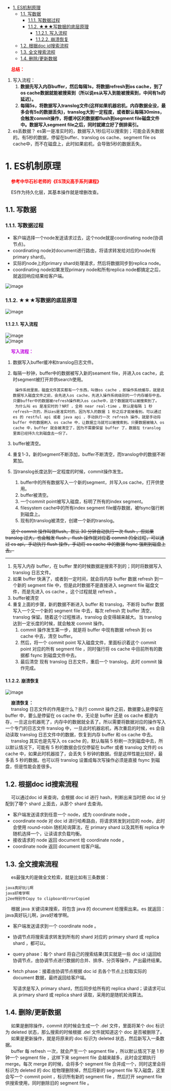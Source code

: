 
<!-- TOC -->

- [1. ES机制原理](#1-es机制原理)
    - [1.1. 写数据](#11-写数据)
        - [1.1.1. 写数据过程](#111-写数据过程)
        - [1.1.2. ★★★写数据的底层原理](#112-★★★写数据的底层原理)
            - [1.1.2.1. 写入流程](#1121-写入流程)
            - [1.1.2.2. 崩溃恢复](#1122-崩溃恢复)
    - [1.2. 根据doc id搜索流程](#12-根据doc-id搜索流程)
    - [1.3. 全文搜索流程](#13-全文搜索流程)
    - [1.4. 删除/更新数据](#14-删除更新数据)

<!-- /TOC -->

&emsp; **<font color = "red">总结：</font>**  
1. 写入流程：  
    1. **数据先写入内存buffer，然后每隔1s，将数据refresh到os cache，到了os cache数据就能被搜索到（所以说es从写入到能被搜索到，中间有1s的延迟）。**    
    2. **每隔5s，将数据写入translog文件(这样如果机器宕机，内存数据全没，最多会有5s的数据丢失)，translog大到一定程度，或者默认每隔30mins，会触发commit操作，将缓冲区的数据都flush到segment file磁盘文件中。数据写入segment file之后，同时就建立好了倒排索引。**  
3. es丢数据？ es第一是准实时的，数据写入1秒后可以搜索到；可能会丢失数据的。有5秒的数据，停留在buffer、translog os cache、segment file os cache中，而不在磁盘上，此时如果宕机，会导致5秒的数据丢失。  

# 1. ES机制原理
&emsp; **<font color = "red">参考中华石衫老师的《ES顶尖高手系列课程》</font>**  

<!--

Elasticsearch Lucene 数据写入原理
https://www.jianshu.com/p/9689fe39a791
http://blog.itpub.net/31545820/viewspace-2656265/
https://blog.csdn.net/jiaojiao521765146514/article/details/83753215
&emsp; 搜索分为两个过程：  

1. 写数据：当向索引中保存文档时，默认情况下，es会保存两份内容，一份是_source中的数据，另一份则是通过分词、排序等一系列过程生成的倒排索引文件，倒排索引中保存了词项和文档之间的对应关系。  
2. 搜索数据：搜索时，当es接收到用户的搜索请求之后，就会去倒排索引中查询，通过的倒排索引中维护的倒排记录表找到关键词对应的文档集合，然后对文档进行评分、排序、高亮等处理，处理完成后返回文档。  


-->

&emsp; ES作为持久化层，其基本操作就是增删改查。  

## 1.1. 写数据  
### 1.1.1. 写数据过程  
* 客户端选择一个node发送请求过去，这个node就是coordinating node(协调节点)。  
* coordinating node对document进行路由，将请求转发给对应的node(有primary shard)。  
* 实际的node上的primary shard处理请求，然后将数据同步到replica node。  
* coordinating node如果发现primary node和所有replica node都搞定之后，就返回响应结果给客户端。  

![image](http://182.92.69.8:8081/img/ES/es-80.png)  

### 1.1.2. ★★★写数据的底层原理
![image](http://182.92.69.8:8081/img/ES/es-84.png)  

#### 1.1.2.1. 写入流程
![image](http://182.92.69.8:8081/img/ES/es-81.png)  
![image](http://182.92.69.8:8081/img/ES/es-85.png)  


&emsp; **<font color = "clime">写入流程：</font>**  
1. 数据写入buffer缓冲和translog日志文件。  
2. 每隔一秒钟，buffer中的数据被写入新的seament file，并进入os cache，此时segment被打开并供search使用。 

        操作系统里面，磁盘文件其实都有一个东西，叫做os cache ，即操作系统缓存，就是说数据写入磁盘文件之前，会先进入os cache，先进入操作系统级别的一个内存缓存中去。只要buffer中的数据被refresh操作刷入os cache中，这个数据就可以被搜索到了。  
        为什么叫 es 是准实时的？NRT ，全称 near real-time 。默认是每隔 1 秒refresh一次的，所以es是准实时的，因为写入的数据 1 秒之后才能被看到。可以通过 es 的 restful api 或者 java api ，手动执行一次 refresh 操作，就是手动将 buffer 中的数据刷入 os cache 中，让数据立马就可以被搜索到。只要数据被输入 os cache 中，buffer 就会被清空了，因为不需要保留 buffer 了，数据在 translog 里面已经持久化到磁盘去一份了。  

3. buffer被清空。
4. 重复1-3，新的segment不断添加，buffer不断清空，而translog中的数据不断累加。  
5. 当translog长度达到一定程度的时候，commit操作发生。  
	1. buffer中的所有数据写入一个新的segment，并写入os cache，打开供使用。  
	2. buffer被清空。
	3. 一个commit point被写入磁盘，标明了所有的index segment。
	4. filesystem cache中的所有index segment file缓存数据，被fsync强行刷到磁盘上。  
	4. 现有的translog被清空，创建一个新的translog。  

&emsp; ~~这个 commit 操作叫做flush。默认 30 分钟自动执行一次 flush ，但如果 translog 过大，也会触发 flush 。flush 操作就对应着 commit 的全过程，可以通过 es api，手动执行 flush 操作，手动将 os cache 中的数据 fsync 强刷到磁盘上去。~~  

---------


1. 先写入内存 buffer，在 buffer 里的时候数据是搜索不到的；同时将数据写入 translog 日志文件。  
2. 如果 buffer 快满了，或者到一定时间，就会将内存 buffer 数据 refresh 到一个新的 segment file 中，但是此时数据不是直接进入 segment file 磁盘文件，而是先进入 os cache 。这个过程就是 refresh 。  
3. buffer被清空
4. 重复上面的步骤，新的数据不断进入 buffer 和 translog，不断将 buffer 数据写入一个又一个新的 segment file 中去，每次 refresh 完 buffer 清空，translog 保留。随着这个过程推进，translog 会变得越来越大。当 translog 达到一定长度的时候，就会触发 commit 操作。  
    1. commit 操作发生第一步，就是将 buffer 中现有数据 refresh 到 os cache 中去，清空 buffer。  
    2. 然后，将一个 commit point 写入磁盘文件，里面标识着这个 commit point 对应的所有 segment file ，同时强行将 os cache 中目前所有的数据都 fsync 到磁盘文件中去。  
    3. 最后清空 现有 translog 日志文件，重启一个 translog，此时 commit 操作完成。  



#### 1.1.2.2. 崩溃恢复
![image](http://182.92.69.8:8081/img/ES/es-86.png)  

&emsp; **崩溃恢复：**  
&emsp; translog 日志文件的作用是什么？执行 commit 操作之前，数据要么是停留在 buffer 中，要么是停留在 os cache 中，无论是 buffer 还是 os cache 都是内存，一旦这台机器死了，内存中的数据就全丢了。所以需要将数据对应的操作写入一个专门的日志文件 translog 中，一旦此时机器宕机，再次重启的时候，es 会自动读取 translog 日志文件中的数据，恢复到内存 buffer 和 os cache 中去。  
&emsp; translog 其实也是先写入 os cache 的，默认每隔 5 秒刷一次到磁盘中去，所以默认情况下，可能有 5 秒的数据会仅仅停留在 buffer 或者 translog 文件的 os cache 中，如果此时机器挂了，会丢失 5 秒钟的数据。但是这样性能比较好，最多丢 5 秒的数据。也可以将 translog 设置成每次写操作必须是直接 fsync 到磁盘，但是性能会差很多。  



## 1.2. 根据doc id搜索流程  
&emsp; 可以通过doc id 来查询，会根据 doc id 进行 hash，判断出来当时把 doc id 分配到了哪个 shard 上面去，从那个 shard 去查询。  

* 客户端发送请求到任意一个 node，成为 coordinate node 。  
* coordinate node 对 doc id 进行哈希路由，将请求转发到对应的 node，此时会使用 round-robin 随机轮询算法，在 primary shard 以及其所有 replica 中随机选择一个，让读请求负载均衡。  
* 接收请求的 node 返回 document 给 coordinate node 。  
* coordinate node 返回 document 给客户端。  

## 1.3. 全文搜索流程  
&emsp; es最强大的是做全文检索，就是比如有三条数据：

    java真好玩儿啊
    java好难学啊
    j2ee特别牛Copy to clipboardErrorCopied

&emsp; 根据 java 关键词来搜索，将包含 java 的 document 给搜索出来。es 就返回：java真好玩儿啊，java好难学啊。  

* 客户端发送请求到一个 coordinate node 。  
* 协调节点将搜索请求转发到所有的 shard 对应的 primary shard 或 replica shard ，都可以。  
* query phase：每个 shard 将自己的搜索结果(其实就是一些 doc id )返回给协调节点，由协调节点进行数据的合并、排序、分页等操作，产出最终结果。  
* fetch phase：接着由协调节点根据 doc id 去各个节点上拉取实际的 document 数据，最终返回给客户端。  


    写请求是写入 primary shard，然后同步给所有的 replica shard；读请求可以从 primary shard 或 replica shard 读取，采用的是随机轮询算法。

## 1.4. 删除/更新数据  
&emsp; 如果是删除操作，commit 的时候会生成一个 .del 文件，里面将某个 doc 标识为 deleted 状态，那么搜索的时候根据 .del 文件就知道这个 doc 是否被删除了。  
&emsp; 如果是更新操作，就是将原来的 doc 标识为 deleted 状态，然后新写入一条数据。  
&emsp; buffer 每 refresh 一次，就会产生一个 segment file ，所以默认情况下是 1 秒钟一个 segment file ，这样下来 segment file 会越来越多，此时会定期执行 merge。每次 merge 的时候，会将多个 segment file 合并成一个，同时这里会将标识为 deleted 的 doc 给物理删除掉，然后将新的 segment file 写入磁盘，这里会写一个 commit point ，标识所有新的 segment file ，然后打开 segment file 供搜索使用，同时删除旧的 segment file 。  

<!-- 
    ES内部是如何运行的？
    主分片和副本分片是如何同步的？
    创建索引的流程是什么样的？
    ES 如何将索引数据分配到不同的分片上的？以及这些索引数据是如何存储的？
    为什么说 ES 是近实时搜索引擎而文档的 CRUD (创建-读取-更新-删除) 操作是实时的？
    以及 Elasticsearch 是怎样保证更新被持久化在断电时也不丢失数据？

 1.1. 写索引原理  
&emsp; 下图描述了 3 个节点的集群，共拥有 12 个分片，其中有 4 个主分片(S0、S1、S2、S3)和 8 个副本分片(R0、R1、R2、R3)，每个主分片对应两个副本分片，节点 1 是主节点(Master 节点)负责整个集群的状态。  
![image](http://182.92.69.8:8081/img/ES/es-10.png)  
&emsp; 写索引是只能写在主分片上，然后同步到副本分片。这里有四个主分片，一条数据 ES 是根据什么规则写到特定分片上的呢？
这条索引数据为什么被写到 S0 上而不写到 S1 或 S2 上？那条数据为什么又被写到 S3 上而不写到 S0 上了？  
&emsp; 实际上，这个过程是根据下面这个公式决定的：  

    shard = hash(routing) % number_of_primary_shards  

&emsp; Routing 是一个可变值，默认是文档的 _id ，也可以设置成一个自定义的值。Routing 通过 Hash 函数生成一个数字，然后这个数字再除以 number_of_primary_shards (主分片的数量)后得到余数。这个在 0 到 number_of_primary_shards-1 之间的余数，就是所寻求的文档所在分片的位置。  
&emsp; 这就解释了为什么要在创建索引的时候就确定好主分片的数量并且永远不会改变这个数量：因为如果数量变化了，那么所有之前路由的值都会无效，文档也再也找不到了。  
&emsp; 由于在ES集群中每个节点通过上面的计算公式都知道集群中的文档的存放位置，所以每个节点都有处理读写请求的能力。
在一个写请求被发送到某个节点后，该节点即为前面说过的协调节点，协调节点会根据路由公式计算出需要写到哪个分片上，再将请求转发到该分片的主分片节点上。   
![image](http://182.92.69.8:8081/img/ES/es-11.png)  
&emsp; 假如此时数据通过路由计算公式取余后得到的值是 shard=hash(routing)%4=0。  
&emsp; 则具体流程如下：  

* 客户端向 ES1 节点(协调节点)发送写请求，通过路由计算公式得到值为 0，则当前数据应被写到主分片 S0 上。  
* ES1 节点将请求转发到 S0 主分片所在的节点 ES3，ES3 接受请求并写入到磁盘。  
* 并发将数据复制到两个副本分片 R0 上，其中通过乐观并发控制数据的冲突。一旦所有的副本分片都报告成功，则节点 ES3 将向协调节点报告成功，协调节点向客户端报告成功。  

 **1.2. 存储原理**  
&emsp; 上面介绍了在 ES 内部索引的写处理流程，这个流程是在 ES 的内存中执行的，数据被分配到特定的分片和副本上之后，最终是存储到磁盘上的，这样在断电的时候就不会丢失数据。  
&emsp; 具体的存储路径可在配置文件 ../config/elasticsearch.yml 中进行设置，默认存储在安装目录的 Data 文件夹下。
建议不要使用默认值，因为若 ES 进行了升级，则有可能导致数据全部丢失：  

    path.data: /path/to/data  //索引数据
    path.logs: /path/to/logs  //日志记录

**1.2.1. 分段存储**  
&emsp; 索引文档以段的形式存储在磁盘上，何为段？索引文件被拆分为多个子文件，则每个子文件叫作段，每一个段本身都是一个倒排索引，并且段具有不变性，一旦索引的数据被写入硬盘，就不可再修改。  
&emsp; 在底层采用了分段的存储模式，使它在读写时几乎完全避免了锁的出现，大大提升了读写性能。段被写入到磁盘后会生成一个提交点，提交点是一个用来记录所有提交后段信息的文件。一个段一旦拥有了提交点，就说明这个段只有读的权限，失去了写的权限。相反，当段在内存中时，就只有写的权限，而不具备读数据的权限，意味着不能被检索。段的概念提出主要是因为：在早期全文检索中为整个文档集合建立了一个很大的倒排索引，并将其写入磁盘中。    
&emsp; 如果索引有更新，就需要重新全量创建一个索引来替换原来的索引。这种方式在数据量很大时效率很低，并且由于创建一次索引的成本很高，所以对数据的更新不能过于频繁，也就不能保证时效性。  

&emsp; 索引文件分段存储并且不可修改，那么新增、更新和删除如何处理呢？  

* 新增，新增很好处理，由于数据是新的，所以只需要对当前文档新增一个段就可以了。
* 删除，由于不可修改，所以对于删除操作，不会把文档从旧的段中移除而是通过新增一个 .del 文件，文件中会列出这些被删除文档的段信息。这个被标记删除的文档仍然可以被查询匹配到， 但它会在最终结果被返回前从结果集中移除。  
* 更新，不能修改旧的段来进行反映文档的更新，其实更新相当于是删除和新增这两个动作组成。会将旧的文档在 .del 文件中标记删除，然后文档的新版本被索引到一个新的段中。可能两个版本的文档都会被一个查询匹配到，但被删除的那个旧版本文档在结果集返回前就会被移除。  

&emsp; 段被设定为不可修改具有一定的优势也有一定的缺点，优势主要表现在：  
* 不需要锁。如果你从来不更新索引，你就不需要担心多进程同时修改数据的问题。  
* 一旦索引被读入内核的文件系统缓存，便会留在哪里，由于其不变性。只要文件系统缓存中还有足够的空间，那么大部分读请求会直接请求内存，而不会命中磁盘。这提供了很大的性能提升。  
* 其它缓存(像 Filter 缓存)，在索引的生命周期内始终有效。它们不需要在每次数据改变时被重建，因为数据不会变化。  
* 写入单个大的倒排索引允许数据被压缩，减少磁盘 I/O 和需要被缓存到内存的索引的使用量。  

&emsp; 段的不变性的缺点如下：  
* 当对旧数据进行删除时，旧数据不会马上被删除，而是在 .del 文件中被标记为删除。而旧数据只能等到段更新时才能被移除，这样会造成大量的空间浪费。  
* 若有一条数据频繁的更新，每次更新都是新增新的标记旧的，则会有大量的空间浪费。  
* 每次新增数据时都需要新增一个段来存储数据。当段的数量太多时，对服务器的资源例如文件句柄的消耗会非常大。  
* 在查询的结果中包含所有的结果集，需要排除被标记删除的旧数据，这增加了查询的负担。  

 **1.2.2. 延迟写策略**  
&emsp; 介绍完了存储的形式，那么索引写入到磁盘的过程是怎样的？是否是直接调 Fsync 物理性地写入磁盘？   
&emsp; 为了提升写的性能，ES 并没有每新增一条数据就增加一个段到磁盘上，而是采用延迟写的策略。  
&emsp; 每当有新增的数据时，就将其先写入到内存中，在内存和磁盘之间是文件系统缓存。当达到默认的时间(1 秒钟)或者内存的数据达到一定量时，会触发一次刷新(Refresh)，将内存中的数据生成到一个新的段上并缓存到文件缓存系统 上，稍后再被刷新到磁盘中并生成提交点。这里的内存使用的是 ES 的 JVM 内存，而文件缓存系统使用的是操作系统的内存。  
&emsp; 新的数据会继续的被写入内存，但内存中的数据并不是以段的形式存储的，因此不能提供检索功能。  
&emsp; 由内存刷新到文件缓存系统的时候会生成新的段，并将段打开以供搜索使用，而不需要等到被刷新到磁盘。  
&emsp; 在 Elasticsearch 中，写入和打开一个新段的轻量的过程叫做 Refresh (即内存刷新到文件缓存系统)。  
&emsp; 默认情况下每个分片会每秒自动刷新一次。这就是为什么我们说 Elasticsearch 是近实时搜索，因为文档的变化并不是立即对搜索可见，但会在一秒之内变为可见。  
&emsp; 也可以手动触发 Refresh，POST /_refresh 刷新所有索引，POST /nba/_refresh 刷新指定的索引。  

&emsp; 注：尽管刷新是比提交轻量很多的操作，它还是会有性能开销。当写测试的时候， 手动刷新很有用，但是不要在生产>环境下每次索引一个文档都去手动刷新。而且并不是所有的情况都需要每秒刷新。  

&emsp; 可能正在使用 Elasticsearch 索引大量的日志文件， 可能想优化索引速度而不是>近实时搜索。  
&emsp; 这时可以在创建索引时在 Settings 中通过调大 refresh_interval = "30s" 的值 ， 降低每个索引的刷新频率，设值时需要注意后面带上时间单位，否则默认是毫秒。当 refresh_interval=-1 时表示关闭索引的自动刷新。  
&emsp; 虽然通过延时写的策略可以减少数据往磁盘上写的次数提升了整体的写入能力，但是文件缓存系统也是内存空间，属于操作系统的内存，只要是内存都存在断电或异常情况下丢失数据的危险。  
&emsp; 为了避免丢失数据，Elasticsearch 添加了事务日志(Translog)，事务日志记录了所有还没有持久化到磁盘的数据。  
![image](http://182.92.69.8:8081/img/ES/es-12.png)  

&emsp; 添加了事务日志后整个写索引的流程如上图所示：  

* 一个新文档被索引之后，先被写入到内存中，但是为了防止数据的丢失，会追加一份数据到事务日志中。不断有新的文档被写入到内存，同时也都会记录到事务日志中。这时新数据还不能被检索和查询。  
* 当达到默认的刷新时间或内存中的数据达到一定量后，会触发一次  Refresh，将内存中的数据以一个新段形式刷新到文件缓存系统中并清空内存。这时虽然新段未被提交到磁盘，但是可以提供文档的检索功能且不能被修改。  
* 随着新文档索引不断被写入，当日志数据大小超过 512M 或者时间超过 30 分钟时，会触发一次 Flush。  

&emsp; 内存中的数据被写入到一个新段同时被写入到文件缓存系统，文件系统缓存中数据通过 Fsync 刷新到磁盘中，生成提交点，日志文件被删除，创建一个空的新日志。  
&emsp; 通过这种方式当断电或需要重启时，ES 不仅要根据提交点去加载已经持久化过的段，还需要工具 Translog 里的记录，把未持久化的数据重新持久化到磁盘上，避免了数据丢失的可能。  

 **1.2.3. 段合并**  
&emsp; 由于自动刷新流程每秒会创建一个新的段 ，这样会导致短时间内的段数量暴增。而段数目太多会带来较大的麻烦。  
&emsp; 每一个段都会消耗文件句柄、内存和 CPU 运行周期。更重要的是，每个搜索请求都必须轮流检查每个段然后合并查询结果，所以段越多，搜索也就越慢。  
&emsp; Elasticsearch 通过在后台定期进行段合并来解决这个问题。小的段被合并到大的段，然后这些大的段再被合并到更大的段。
段合并的时候会将那些旧的已删除文档从文件系统中清除。被删除的文档不会被拷贝到新的大段中。合并的过程中不会中断索引和搜索。  
![image](http://182.92.69.8:8081/img/ES/es-13.png)  
&emsp; 段合并在进行索引和搜索时会自动进行，合并进程选择一小部分大小相似的段，并且在后台将它们合并到更大的段中，这些段既可以是未提交的也可以是已提交的。合并结束后老的段会被删除，新的段被 Flush 到磁盘，同时写入一个包含新段且排除旧的和较小的段的新提交点，新的段被打开可以用来搜索。  
&emsp; 段合并的计算量庞大， 而且还要吃掉大量磁盘 I/O，段合并会拖累写入速率，如果任其发展会影响搜索性能。  
&emsp; Elasticsearch 在默认情况下会对合并流程进行资源限制，所以搜索仍然有足够的资源很好地执行。  

-->

